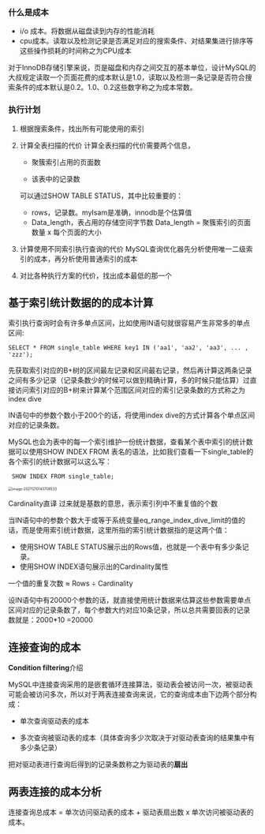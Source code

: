 ### 什么是成本

+ i/o 成本。将数据从磁盘读到内存的性能消耗
+ cpu成本。读取以及检测记录是否满足对应的搜索条件、对结果集进行排序等这些操作损耗的时间称之为CPU成本

对于InnoDB存储引擎来说，页是磁盘和内存之间交互的基本单位，设计MySQL的大叔规定读取一个页面花费的成本默认是1.0，读取以及检测一条记录是否符合搜索条件的成本默认是0.2。1.0、0.2这些数字称之为成本常数。



### 执行计划

1. 根据搜索条件，找出所有可能使用的索引 

2. 计算全表扫描的代价 
   计算全表扫描的代价需要两个信息，

   + 聚簇索引占用的页面数 

   + 该表中的记录数

   可以通过SHOW TABLE STATUS，其中比较重要的：

   + rows，记录数。myIsam是准确，innodb是个估算值
   + Data_length，表占用的存储空间字节数
     Data_length = 聚簇索引的页面数量 x 每个页面的大小

3. 计算使用不同索引执行查询的代价 
   MySQL查询优化器先分析使用唯一二级索引的成本，再分析使用普通索引的成本

4. 对比各种执行方案的代价，找出成本最低的那一个



## 基于索引统计数据的的成本计算

索引执行查询时会有许多单点区间，比如使用IN语句就很容易产生非常多的单点区间:

```
SELECT * FROM single_table WHERE key1 IN ('aa1', 'aa2', 'aa3', ... , 'zzz');
```

先获取索引对应的B+树的区间最左记录和区间最右记录，然后再计算这两条记录之间有多少记录（记录条数少的时候可以做到精确计算，多的时候只能估算）过直接访问索引对应的B+树来计算某个范围区间对应的索引记录条数的方式称之为index dive

IN语句中的参数个数小于200个的话，将使用index dive的方式计算各个单点区间对应的记录条数。

MySQL也会为表中的每一个索引维护一份统计数据，查看某个表中索引的统计数据可以使用SHOW INDEX FROM 表名的语法，比如我们查看一下single_table的各个索引的统计数据可以这么写：

```
 SHOW INDEX FROM single_table;
```

<img src="image-20211210143708533.png" alt="image-20211210143708533" style="zoom:50%;" />

Cardinality直译 过来就是基数的意思，表示索引列中不重复值的个数

当IN语句中的参数个数大于或等于系统变量eq_range_index_dive_limit的值的话，而是使用索引统计数据，这里所指的索引统计数据指的是这两个值：

+ 使用SHOW TABLE STATUS展示出的Rows值，也就是一个表中有多少条记录。
+ 使用SHOW INDEX语句展示出的Cardinality属性

一个值的重复次数 ≈ Rows ÷ Cardinality

设IN语句中有20000个参数的话，就直接使用统计数据来估算这些参数需要单点区间对应的记录条数了，每个参数大约对应10条记录，所以总共需要回表的记录数就是：2000*10 =20000





## 连接查询的成本

**Condition filtering**介绍

MySQL中连接查询采用的是嵌套循环连接算法，驱动表会被访问一次，被驱动表可能会被访问多次，所以对于两表连接查询来说，它的查询成本由下边两个部分构成： 

+ 单次查询驱动表的成本 

+ 多次查询被驱动表的成本（具体查询多少次取决于对驱动表查询的结果集中有多少条记录） 

把对驱动表进行查询后得到的记录条数称之为驱动表的**扇出**



## 两表连接的成本分析

连接查询总成本 = 单次访问驱动表的成本 + 驱动表扇出数 x 单次访问被驱动表的成本。
